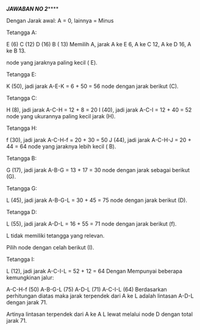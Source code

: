 *****JAWABAN NO 2*********

Dengan Jarak awal: A = 0, lainnya = Minus

Tetangga A:

E (6)
C (12)
D (16)
B ( 13)
Memilih A, jarak A ke E 6, A ke C 12, A ke D 16, A ke B 13.

node yang jaraknya paling kecil ( E).

Tetangga E:

K (50), jadi jarak A-E-K = 6 + 50 = 56
 node dengan jarak berikut (C).

Tetangga C:

H (8), jadi jarak A-C-H = 12 + 8 = 20
I (40), jadi jarak A-C-I = 12 + 40 = 52
 node yang ukurannya paling kecil jarak (H).

Tetangga H:

f (30), jadi jarak A-C-H-f = 20 + 30 = 50
J (44), jadi jarak A-C-H-J = 20 + 44 = 64
 node yang jaraknya lebih kecil ( B).

Tetangga B:

G (17), jadi jarak A-B-G = 13 + 17 = 30
 node dengan jarak sebagai berikut (G).

Tetangga G:

L (45), jadi jarak A-B-G-L = 30 + 45 = 75
 node dengan jarak berikut (D).

Tetangga D:

L (55), jadi jarak A-D-L = 16 + 55 = 71
 node dengan jarak berikut (f).

L tidak memiliki tetangga yang relevan.

Pilih node dengan celah berikut (I).

Tetangga I:

L (12), jadi jarak A-C-I-L = 52 + 12 = 64
Dengan Mempunyai beberapa kemungkinan jalur:

A-C-H-f (50)
A-B-G-L (75)
A-D-L (71)
A-C-I-L (64)
Berdasarkan perhitungan diatas maka jarak terpendek dari A ke L adalah lintasan A-D-L dengan jarak 71.

Artinya lintasan terpendek dari A ke A L lewat melalui node D dengan total jarak 71.
